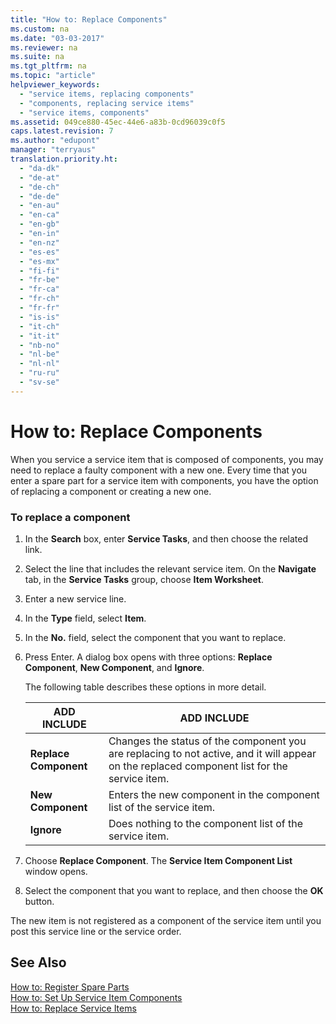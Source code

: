 ```yaml
---
title: "How to: Replace Components"
ms.custom: na
ms.date: "03-03-2017"
ms.reviewer: na
ms.suite: na
ms.tgt_pltfrm: na
ms.topic: "article"
helpviewer_keywords: 
  - "service items, replacing components"
  - "components, replacing service items"
  - "service items, components"
ms.assetid: 049ce880-45ec-44e6-a83b-0cd96039c0f5
caps.latest.revision: 7
ms.author: "edupont"
manager: "terryaus"
translation.priority.ht: 
  - "da-dk"
  - "de-at"
  - "de-ch"
  - "de-de"
  - "en-au"
  - "en-ca"
  - "en-gb"
  - "en-in"
  - "en-nz"
  - "es-es"
  - "es-mx"
  - "fi-fi"
  - "fr-be"
  - "fr-ca"
  - "fr-ch"
  - "fr-fr"
  - "is-is"
  - "it-ch"
  - "it-it"
  - "nb-no"
  - "nl-be"
  - "nl-nl"
  - "ru-ru"
  - "sv-se"
---
```

# How to: Replace Components
When you service a service item that is composed of components, you may need to replace a faulty component with a new one. Every time that you enter a spare part for a service item with components, you have the option of replacing a component or creating a new one.  
  
### To replace a component  
  
1.  In the **Search** box, enter **Service Tasks**, and then choose the related link.  
  
2.  Select the line that includes the relevant service item. On the **Navigate** tab, in the **Service Tasks** group, choose **Item Worksheet**.  
  
3.  Enter a new service line.  
  
4.  In the **Type** field, select **Item**.  
  
5.  In the **No.** field, select the component that you want to replace.  
  
6.  Press Enter. A dialog box opens with three options: **Replace Component**, **New Component**, and **Ignore**.  
  
     The following table describes these options in more detail.  
  
    |ADD INCLUDE<!--[!INCLUDE[bp_tableoption](../ApplicationDesign/includes/bp_tableoption_md.md)]-->|ADD INCLUDE<!--[!INCLUDE[bp_tabledescription](../ApplicationDesign/includes/bp_tabledescription_md.md)]-->|  
    |----------------------------------|---------------------------------------|  
    |**Replace Component**|Changes the status of the component you are replacing to not active, and it will appear on the replaced component list for the service item.|  
    |**New Component**|Enters the new component in the component list of the service item.|  
    |**Ignore**|Does nothing to the component list of the service item.|  
  
7.  Choose **Replace Component**. The **Service Item Component List** window opens.  
  
8.  Select the component that you want to replace, and then choose the **OK** button.  
  
 The new item is not registered as a component of the service item until you post this service line or the service order.  
  
## See Also  
 [How to: Register Spare Parts](../Service/how-to-register-spare-parts.md)   
 [How to: Set Up Service Item Components](../Service/how-to-set-up-service-item-components.md)   
 [How to: Replace Service Items](../Service/how-to-replace-service-items.md)